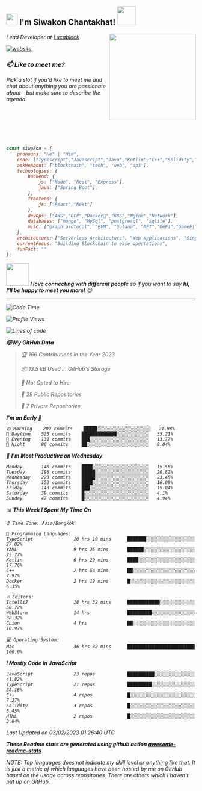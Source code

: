 <h2><img src="https://emojis.slackmojis.com/emojis/images/1531849430/4246/blob-sunglasses.gif?1531849430" width="30"/> I'm Siwakon Chantakhat! <img src="https://media.giphy.com/media/12oufCB0MyZ1Go/giphy.gif" width="50"></h2>
<img align='right' src="https://media.giphy.com/media/M9gbBd9nbDrOTu1Mqx/giphy.gif" width="230">
<p><em>Lead Developer at <a href="https://www.lucablock.io/">Lucablock

[![website](https://img.shields.io/badge/Website-46a2f1.svg?&style=flat-square&logo=Google-Chrome&logoColor=white&link=https://anmolsingh.me/)](https://siwakon.dev)


### 📫 Like to meet me?

Pick a slot if you'd like to meet me and chat about anything you are passionate about - but make sure to describe the agenda
<br />
<br />
<br />
<br />
<br />
<br />
<br />
```javascript
const siwakon = {
    pronouns: "He" | "Him",
    code: ["Typescript","Javascript","Java","Kotlin","C++","Solidity","Python","SQL"],
    askMeAbout: ["blockchain", "tech", "web", "api"],
    technologies: {
        backend: {
            js: ["Node", "Nest", "Express"],
            java: ["Spring Boot"],
        },
        frontend: {
            js: ["React","Next"]
        },
        devOps: ["AWS","GCP","Docker🐳","K8S","Nginx","Network"],
        databases: ["mongo", "MySql", "postgresql", "sqlite"],
        misc: ["graph protocol", "EVM", "Solana", "NFT","DeFi","GameFi"]
    },
    architecture: ["Serverless Architecture", "Web Applications", "Single Page Applications", "Backend Development"],
    currentFocus: "Building Blockchain to ease opertations",
    funFact: ""
};
```

<img src="https://media.giphy.com/media/LnQjpWaON8nhr21vNW/giphy.gif" width="60"> <em><b>I love connecting with different people</b> so if you want to say <b>hi, I'll be happy to meet you more!</b> 😊</em>

---
<!--START_SECTION:waka-->
![Code Time](http://img.shields.io/badge/Code%20Time-1%2C016%20hrs%2050%20mins-blue)

![Profile Views](http://img.shields.io/badge/Profile%20Views-1-blue)

![Lines of code](https://img.shields.io/badge/From%20Hello%20World%20I%27ve%20Written--4%20Million%20lines%20of%20code-blue)

**🐱 My GitHub Data** 

> 🏆 166 Contributions in the Year 2023
 > 
> 📦 13.5 kB Used in GitHub's Storage 
 > 
> 🚫 Not Opted to Hire
 > 
> 📜 29 Public Repositories 
 > 
> 🔑 7 Private Repositories  
 > 
**I'm an Early 🐤** 

```text
🌞 Morning    209 commits    █████░░░░░░░░░░░░░░░░░░░░   21.98% 
🌆 Daytime    525 commits    █████████████░░░░░░░░░░░░   55.21% 
🌃 Evening    131 commits    ███░░░░░░░░░░░░░░░░░░░░░░   13.77% 
🌙 Night      86 commits     ██░░░░░░░░░░░░░░░░░░░░░░░   9.04%

```
📅 **I'm Most Productive on Wednesday** 

```text
Monday       148 commits    ████░░░░░░░░░░░░░░░░░░░░░   15.56% 
Tuesday      198 commits    █████░░░░░░░░░░░░░░░░░░░░   20.82% 
Wednesday    223 commits    █████░░░░░░░░░░░░░░░░░░░░   23.45% 
Thursday     153 commits    ████░░░░░░░░░░░░░░░░░░░░░   16.09% 
Friday       143 commits    ███░░░░░░░░░░░░░░░░░░░░░░   15.04% 
Saturday     39 commits     █░░░░░░░░░░░░░░░░░░░░░░░░   4.1% 
Sunday       47 commits     █░░░░░░░░░░░░░░░░░░░░░░░░   4.94%

```


📊 **This Week I Spent My Time On** 

```text
⌚︎ Time Zone: Asia/Bangkok

💬 Programming Languages: 
TypeScript               10 hrs 10 mins      ███████░░░░░░░░░░░░░░░░░░   27.82% 
YAML                     9 hrs 25 mins       ██████░░░░░░░░░░░░░░░░░░░   25.77% 
Kotlin                   6 hrs 29 mins       ████░░░░░░░░░░░░░░░░░░░░░   17.76% 
C++                      2 hrs 54 mins       ██░░░░░░░░░░░░░░░░░░░░░░░   7.97% 
Docker                   2 hrs 19 mins       █░░░░░░░░░░░░░░░░░░░░░░░░   6.35%

🔥 Editors: 
IntelliJ                 18 hrs 32 mins      ████████████░░░░░░░░░░░░░   50.72% 
WebStorm                 14 hrs              █████████░░░░░░░░░░░░░░░░   38.32% 
CLion                    4 hrs               ██░░░░░░░░░░░░░░░░░░░░░░░   10.97%

💻 Operating System: 
Mac                      36 hrs 32 mins      █████████████████████████   100.0%

```

**I Mostly Code in JavaScript** 

```text
JavaScript               23 repos            ██████████░░░░░░░░░░░░░░░   41.82% 
TypeScript               21 repos            █████████░░░░░░░░░░░░░░░░   38.18% 
C++                      4 repos             █░░░░░░░░░░░░░░░░░░░░░░░░   7.27% 
Solidity                 3 repos             █░░░░░░░░░░░░░░░░░░░░░░░░   5.45% 
HTML                     2 repos             █░░░░░░░░░░░░░░░░░░░░░░░░   3.64%

```



 Last Updated on 03/02/2023 01:26:40 UTC
<!--END_SECTION:waka-->

**These Readme stats are generated using github action [awesome-readme-stats](https://github.com/anmol098/waka-readme-stats)**

NOTE: Top languages does not indicate my skill level or anything like that. It is just a metric of which languages have been hosted by me on GitHub based on the usage across repositories. There are others which I haven't put up on GitHub.
<!--stackedit_data:
eyJoaXN0b3J5IjpbMTI2NjU1ODI4OCwtMTU1MDQ0NTAwOSwtMT
YyMTcyNTA5XX0=
-->

